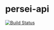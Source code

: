 # persei-api


[![Build Status](https://travis-ci.org/PerseiX/persei-api.svg?branch=v2.0.8)](https://travis-ci.org/PerseiX/persei-api)
